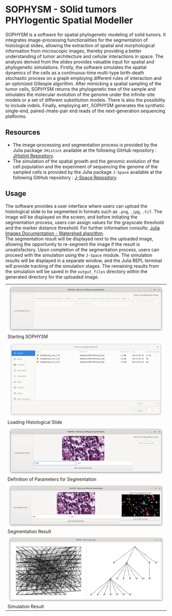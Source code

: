 # SOPHYSM - SOlid tumors PHYlogentic Spatial Modeller
SOPHYSM is a software for spatial phylogenetic modeling of solid tumors. It integrates image-processing functionalities for the segmentation of histological slides, allowing the extraction of spatial and morphological information from microscopic images, thereby providing a better understanding of tumor architecture and cellular interactions in space. The analysis derived from the slides provides valuable input for spatial and phylogenetic simulations. Firstly, the software simulates the spatial dynamics of the cells as a continuous-time multi-type birth-death stochastic process on a graph employing different rules of interaction and an optimized Gillespie algorithm. After mimicking a spatial sampling of the tumor cells, SOPHYSM returns the phylogenetic tree of the sample and simulates the molecular evolution of the genome under the infinite-site models or a set of different substitution models. There is also the possibility to include indels. Finally, employing `ART`, SOPHYSM generates the synthetic single-end, paired-/mate-pair end reads of the next-generation sequencing platforms.  

## Resources
- The image-processing and segmentation process is provided by the Julia package `JHistint` available at the following GitHub repository : [JHistint Repository](https://github.com/niccolo99mandelli/JHistint.jl.git).  
- The simulation of the spatial growth and the genomic evolution of the cell population and the experiment of sequencing the genome of the sampled cells is provided by the Julia package `J-Space` available at the following GitHub repository : [J-Space Repository](https://github.com/niccolo99mandelli/J-Space.jl.git).  

## Usage
The software provides a user interface where users can upload the histological slide to be segmented in formats such as `.png`, `.jpg`, `.tif`. The image will be displayed on the screen, and before initiating the segmentation process, users can assign values for the grayscale threshold and the marker distance threshold. For further information consults: [Julia Images Documentation - Watershed algorithm](https://juliaimages.org/v0.21/imagesegmentation/).  
The segmentation result will be displayed next to the uploaded image, allowing the opportunity to re-segment the image if the result is unsatisfactory. Upon completion of the segmentation process, users can proceed with the simulation using the `J-Space` module. The simulation results will be displayed in a separate window, and the Julia REPL terminal will provide tracking of the simulation stages. The remaining results from the simulation will be saved in the `output_files` directory within the generated directory for the uploaded image.

<table align="center">
    <tr>
      <td>
        <img src="docs/start.PNG" alt="Starting SOPHYSM">
        <br>
        Starting SOPHYSM
      </td>
    </tr>
    <tr>
      <td>
        <img src="docs/load.PNG" alt="Loading Histological Slide">
        <br>
        Loading Histological Slide
      </td>
    </tr>
    <tr>
      <td>
        <img src="docs/segmentation.PNG" alt="Definition of Parameters for Segmentation">
        <br>
        Definition of Parameters for Segmentation
      </td>
    </tr>
    <tr>
      <td>
        <img src="docs/seg_result.PNG" alt="Segmentation Result">
        <br>
        Segmentation Result
      </td>
    </tr>
    <tr>
      <td>
        <img src="docs/sim_result.PNG" alt="Simulation Result">
        <br>
        Simulation Result
      </td>
    </tr>
 </table>






